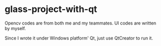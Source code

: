 # glass-project-with-qt
Opencv codes are from both me and my teammates. UI codes are written by myself.

Since I wrote it under Windows platform' Qt, just use QtCreator to run it.
